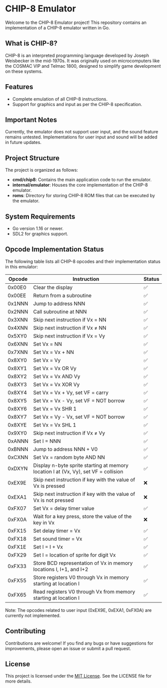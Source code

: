 # CHIP-8 Emulator
Welcome to the CHIP-8 Emulator project! This repository contains an implementation of a CHIP-8 emulator written in Go.

## What is CHIP-8?
CHIP-8 is an interpreted programming language developed by Joseph Weisbecker in the mid-1970s. It was originally used on microcomputers like the COSMAC VIP and Telmac 1800, designed to simplify game development on these systems.

## Features
- Complete emulation of all CHIP-8 instructions.
- Support for graphics and input as per the CHIP-8 specification.

## Important Notes
Currently, the emulator does not support user input, and the sound feature remains untested. Implementations for user input and sound will be added in future updates.

## Project Structure
The project is organized as follows:
- **cmd/chip8**: Contains the main application code to run the emulator.
- **internal/emulator**: Houses the core implementation of the CHIP-8 emulator.
- **roms**: Directory for storing CHIP-8 ROM files that can be executed by the emulator.

## System Requirements
- Go version 1.16 or newer.
- SDL2 for graphics support.

## Opcode Implementation Status

The following table lists all CHIP-8 opcodes and their implementation status in this emulator:

| Opcode | Instruction                           | Status |
|--------|---------------------------------------|--------|
| 0x00E0 | Clear the display                     |    ✅   |
| 0x00EE | Return from a subroutine              |    ✅   |
| 0x1NNN | Jump to address NNN                   |    ✅   |
| 0x2NNN | Call subroutine at NNN                |    ✅   |
| 0x3XNN | Skip next instruction if Vx = NN      |    ✅   |
| 0x4XNN | Skip next instruction if Vx ≠ NN      |    ✅   |
| 0x5XY0 | Skip next instruction if Vx = Vy      |    ✅   |
| 0x6XNN | Set Vx = NN                           |    ✅   |
| 0x7XNN | Set Vx = Vx + NN                      |    ✅   |
| 0x8XY0 | Set Vx = Vy                           |    ✅   |
| 0x8XY1 | Set Vx = Vx OR Vy                     |    ✅   |
| 0x8XY2 | Set Vx = Vx AND Vy                    |    ✅   |
| 0x8XY3 | Set Vx = Vx XOR Vy                    |    ✅   |
| 0x8XY4 | Set Vx = Vx + Vy, set VF = carry      |    ✅   |
| 0x8XY5 | Set Vx = Vx - Vy, set VF = NOT borrow |    ✅   |
| 0x8XY6 | Set Vx = Vx SHR 1                     |    ✅   |
| 0x8XY7 | Set Vx = Vy - Vx, set VF = NOT borrow |    ✅   |
| 0x8XYE | Set Vx = Vx SHL 1                     |    ✅   |
| 0x9XY0 | Skip next instruction if Vx ≠ Vy      |    ✅   |
| 0xANNN | Set I = NNN                           |    ✅   |
| 0xBNNN | Jump to address NNN + V0              |    ✅   |
| 0xCXNN | Set Vx = random byte AND NN           |    ✅   |
| 0xDXYN | Display n-byte sprite starting at memory location I at (Vx, Vy), set VF = collision |   ✅    |
| 0xEX9E | Skip next instruction if key with the value of Vx is pressed |   ❌    |
| 0xEXA1 | Skip next instruction if key with the value of Vx is not pressed |   ❌    |
| 0xFX07 | Set Vx = delay timer value            |   ✅    |
| 0xFX0A | Wait for a key press, store the value of the key in Vx |   ❌    |
| 0xFX15 | Set delay timer = Vx                  |   ✅    |
| 0xFX18 | Set sound timer = Vx                  |   ✅    |
| 0xFX1E | Set I = I + Vx                        |   ✅    |
| 0xFX29 | Set I = location of sprite for digit Vx |   ✅    |
| 0xFX33 | Store BCD representation of Vx in memory locations I, I+1, and I+2 |   ✅    |
| 0xFX55 | Store registers V0 through Vx in memory starting at location I |   ✅    |
| 0xFX65 | Read registers V0 through Vx from memory starting at location I |   ✅    |

Note: The opcodes related to user input (0xEX9E, 0xEXA1, 0xFX0A) are currently not implemented.

## Contributing
Contributions are welcome! If you find any bugs or have suggestions for improvements, please open an issue or submit a pull request.

## License
This project is licensed under the [MIT License](LICENSE). See the LICENSE file for more details.